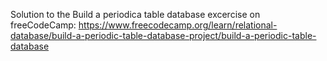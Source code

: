 Solution to the Build a periodica table database excercise on freeCodeCamp: https://www.freecodecamp.org/learn/relational-database/build-a-periodic-table-database-project/build-a-periodic-table-database